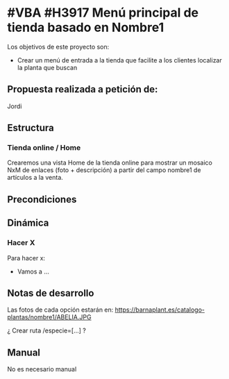 # #VBA #H3917 Menú principal de tienda basado en Nombre1

Los objetivos de este proyecto son:
+ Crear un menú de entrada a la tienda que facilite a los clientes localizar la planta que buscan

## Propuesta realizada a petición de:
Jordi

## Estructura

### Tienda online / Home
Crearemos una vista Home de la tienda online para mostrar un mosaico NxM de enlaces (foto + descripción) a partir del campo nombre1 de artículos a la venta.

## Precondiciones

## Dinámica

### Hacer X

Para hacer x:
+ Vamos a ...

## Notas de desarrollo
Las fotos de cada opción estarán en:
https://barnaplant.es/catalogo-plantas/nombre1/ABELIA.JPG

¿ Crear ruta /especie=[...] ?

## Manual
No es necesario manual
